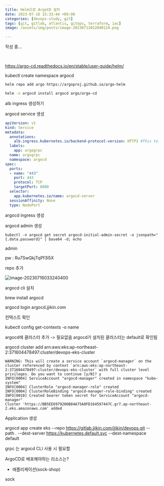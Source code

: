 ```yaml
---
title: Helm으로 ArgoCD 설치
date: 2023-07-16 15:33:44 +09:00
categories: [devops-study, git]
tags: [git, gitlab, atlantis, gitops, terraform, iac]
image: /assets/img/posts/image-20230711012040124.png

---
```




작성 중...

<br>

https://argo-cd.readthedocs.io/en/stable/user-guide/helm/



kubectl create namespace argocd 

```bash
helm repo add argo https://argoproj.github.io/argo-helm
```



```bash
helm -n argocd install argocd argo/argo-cd
```



alb ingress 생성하기



argocd service 생성

```yaml
apiVersion: v1
kind: Service
metadata:
  annotations:
    alb.ingress.kubernetes.io/backend-protocol-version: HTTP2 #This tells AWS to send traffic from the ALB using HTTP2. Can use GRPC as well if you want to leverage GRPC specific features
  labels:
    app: argogrpc
  name: argogrpc
  namespace: argocd
spec:
  ports:
  - name: "443"
    port: 443
    protocol: TCP
    targetPort: 8080
  selector:
    app.kubernetes.io/name: argocd-server
  sessionAffinity: None
  type: NodePort
```



argocd ingress 생성



argocd admin 생성

```null
kubectl -n argocd get secret argocd-initial-admin-secret -o jsonpath="{.data.password}" | base64 -d; echo
```

admin

pw : Ru7SwQkjTqPf3l5X



repo 추가

![image-20230716033240400](/Users/mzc01-ljyoon/Documents/blog/jjikin.github.io/assets/img/posts/image-20230716033240400.png)



argocd cli 설치

brew install argocd



argocd login argocd.jjikin.com



컨텍스트 확인

kubectl config get-contexts -o name



argocd에 클러스터 추가 -> 필요없음 argocd가 설치된 클러스터는 default로 확인됨

argocd cluster add arn:aws:eks:ap-northeast-2:371604478497:cluster/devops-eks-cluster

```shell
WARNING: This will create a service account `argocd-manager` on the cluster referenced by context `arn:aws:eks:ap-northeast-2:371604478497:cluster/devops-eks-cluster` with full cluster level privileges. Do you want to continue [y/N]? y
INFO[0004] ServiceAccount "argocd-manager" created in namespace "kube-system"
INFO[0004] ClusterRole "argocd-manager-role" created
INFO[0004] ClusterRoleBinding "argocd-manager-role-binding" created
INFO[0010] Created bearer token secret for ServiceAccount "argocd-manager"
Cluster 'https://BB5EE6979206B84A75A0FD164597447C.gr7.ap-northeast-2.eks.amazonaws.com' added
```



Application 생성

argocd app create eks --repo https://gitlab.jjikin.com/jjikin/devops.git --path . --dest-server https://kubernetes.default.svc --dest-namespace default

grpc 는  argocd CLI 사용 시 필요함



ArgoCD로 배포해야하는 리소스는?

- 애플리케이션(sock-shop)



sock







